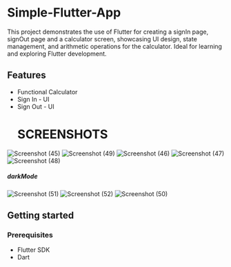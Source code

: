 # Simple-Flutter-App
This project demonstrates the use of Flutter for creating a signIn page, signOut page and a calculator screen, showcasing UI design, state management, and arithmetic operations for the calculator. Ideal for learning and exploring Flutter development.

## Features
* Functional Calculator
* Sign In - UI
* Sign Out - UI
  # SCREENSHOTS
![Screenshot (45)](https://github.com/manzidenis/hello/assets/108127297/e287e946-4591-44bb-b4e6-772bcc4587b3)
![Screenshot (49)](https://github.com/manzidenis/hello/assets/108127297/9eec08bd-c5b7-46e2-a767-35b7ab442d45)
![Screenshot (46)](https://github.com/manzidenis/hello/assets/108127297/44dc1b2a-5aa9-4db8-bc61-ed2cb5553dfb)
![Screenshot (47)](https://github.com/manzidenis/hello/assets/108127297/c82673d6-11d7-4e5f-a3fc-5ed18aec7101)
![Screenshot (48)](https://github.com/manzidenis/hello/assets/108127297/2b79cb18-89f9-41ee-a464-a7cdb1c355b5)

  ##### darkMode
![Screenshot (51)](https://github.com/manzidenis/hello/assets/108127297/af3359ca-2c7e-489e-9f86-78991fd06030)
![Screenshot (52)](https://github.com/manzidenis/hello/assets/108127297/560a0506-498a-4223-9d88-e484b8903b9e)
![Screenshot (50)](https://github.com/manzidenis/hello/assets/108127297/add34c54-9f0b-47e5-92bd-81474e95e63c)



## Getting started
### Prerequisites
* Flutter SDK
* Dart
